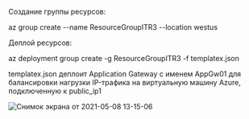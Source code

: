 Создание группы ресурсов:

az group create --name ResourceGroupITR3 --location westus 

Деплой ресурсов:

az deployment  group create  -g ResourceGroupITR3 -f templatex.json


templatex.json деплоит Application Gateway с именем AppGw01 для балансировки нагрузки  IP-трафика на виртуальную машину Azure,
подключенную к public_ip1


![Снимок экрана от 2021-05-08 13-15-06](https://user-images.githubusercontent.com/73390744/118285306-fbc7a480-b4d9-11eb-82b1-4b39eecc2b8d.png)
